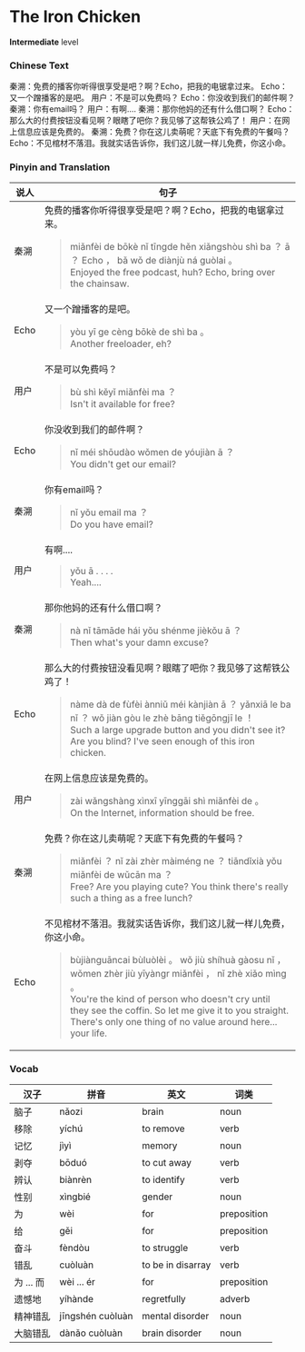 # The Iron Chicken
**Intermediate** level
### Chinese Text
秦溯：免费的播客你听得很享受是吧？啊？Echo，把我的电锯拿过来。
Echo：又一个蹭播客的是吧。
用户：不是可以免费吗？
Echo：你没收到我们的邮件啊？
秦溯：你有email吗？
用户：有啊....
秦溯：那你他妈的还有什么借口啊？
Echo：那么大的付费按钮没看见啊？眼瞎了吧你？我见够了这帮铁公鸡了！
用户：在网上信息应该是免费的。
秦溯：免费？你在这儿卖萌呢？天底下有免费的午餐吗？
Echo：不见棺材不落泪。我就实话告诉你，我们这儿就一样儿免费，你这小命。

### Pinyin and Translation
|说人|句子|
|----|----|
|秦溯|免费的播客你听得很享受是吧？啊？Echo，把我的电锯拿过来。<blockquote>miǎnfèi de bōkè nǐ tīngde hěn xiǎngshòu shì ba ？ ā ？ Echo ， bǎ wǒ de diànjù ná  guòlai 。<br />Enjoyed the free podcast, huh? Echo, bring over the chainsaw.</blockquote>|
|Echo|又一个蹭播客的是吧。<blockquote>yòu yī ge cèng bōkè de shì ba 。<br />Another freeloader, eh?</blockquote>|
|用户|不是可以免费吗？<blockquote>bù shì kěyǐ miǎnfèi ma ？<br />Isn't it available for free?</blockquote>|
|Echo|你没收到我们的邮件啊？<blockquote>nǐ méi shōudào wǒmen de yóujiàn ā ？<br />You didn't get our email?</blockquote>|
|秦溯|你有email吗？<blockquote>nǐ yǒu email ma ？<br />Do you have email?</blockquote>|
|用户|有啊....<blockquote>yǒu ā . . . .<br />Yeah....</blockquote>|
|秦溯|那你他妈的还有什么借口啊？<blockquote>nà nǐ tāmāde hái yǒu shénme jièkǒu ā ？<br />Then what's your damn excuse?</blockquote>|
|Echo|那么大的付费按钮没看见啊？眼瞎了吧你？我见够了这帮铁公鸡了！<blockquote>nàme dà de fùfèi ànniǔ méi kànjiàn ā ？ yǎnxiā le ba nǐ ？ wǒ jiàn gòu le zhè bāng tiěgōngjī le ！<br />Such a large upgrade button and you didn't see it? Are you blind? I've seen enough of this iron chicken.</blockquote>|
|用户|在网上信息应该是免费的。<blockquote>zài  wǎngshàng xìnxī yīnggāi shì miǎnfèi de 。<br />On the Internet, information should be free.</blockquote>|
|秦溯|免费？你在这儿卖萌呢？天底下有免费的午餐吗？<blockquote>miǎnfèi ？ nǐ zài zhèr màiméng ne ？ tiāndǐxià yǒu miǎnfèi de wǔcān ma ？<br />Free? Are you playing cute? You think there's really such a thing as a free lunch?</blockquote>|
|Echo|不见棺材不落泪。我就实话告诉你，我们这儿就一样儿免费，你这小命。<blockquote>bùjiànguāncai bùluòlèi 。 wǒ jiù shíhuà gàosu nǐ ， wǒmen zhèr jiù yīyàngr miǎnfèi ， nǐ zhè xiǎo mìng 。<br />You're the kind of person who doesn't cry until they see the coffin. So let me give it to you straight. There's only one thing of no value around here... your life.</blockquote>|
### Vocab
|汉子|拼音|英文|词类|
|----|----|----|----|
|脑子|nǎozi|brain|noun|
|移除|yíchú|to remove|verb|
|记忆|jìyì|memory|noun|
|剥夺|bōduó|to cut away|verb|
|辨认|biànrèn|to identify|verb|
|性别|xìngbié|gender|noun|
|为|wèi|for|preposition|
|给|gěi|for|preposition|
|奋斗|fèndòu|to struggle|verb|
|错乱|cuòluàn|to be in disarray|verb|
|为 ... 而|wèi ... ér|for|preposition|
|遗憾地|yíhànde|regretfully|adverb|
|精神错乱|jīngshén cuòluàn|mental disorder|noun|
|大脑错乱|dànǎo cuòluàn|brain disorder|noun|